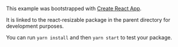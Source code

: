 This example was bootstrapped with [Create React App](https://github.com/facebook/create-react-app).

It is linked to the react-resizable package in the parent directory for development purposes.

You can run `yarn install` and then `yarn start` to test your package.
